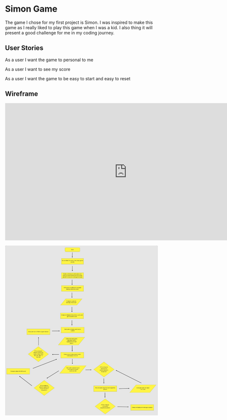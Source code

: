 # Simon Game

The game I chose for my first project is Simon.  I was inspired to make this game as I really liked to play this game when I was a kid.  I also thing it will present a good challenge for me in my coding journey.

## User Stories

As a user I want the game to personal to me

As a user I want to see my score

As a user I want the game to be easy to start and easy to reset

## Wireframe

<iframe style="border: 1px solid rgba(0, 0, 0, 0.1);" width="800" height="450" src="https://www.figma.com/embed?embed_host=share&url=https%3A%2F%2Fwww.figma.com%2Ffile%2FM4ZNCjbKyDJBANpsFDYBn7%2FSimon-Wireframe%3Fnode-id%3D1%253A2" allowfullscreen></iframe>

![](process-images/simon-coding-flow.png)